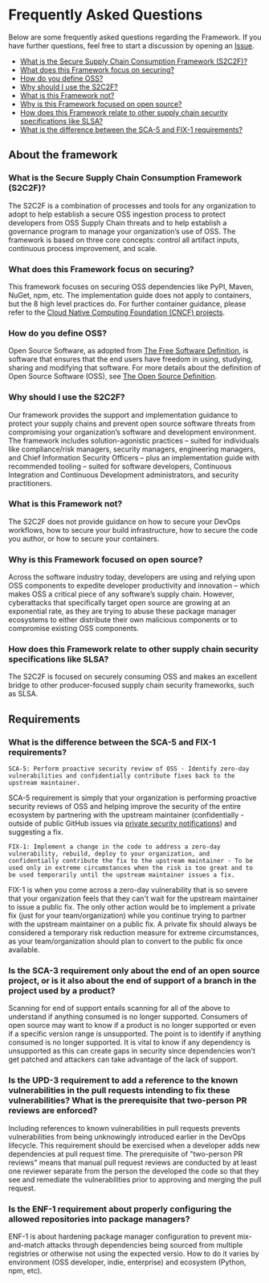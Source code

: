 # Frequently Asked Questions

Below are some frequently asked questions regarding the Framework. If you have further questions, feel free to start a discussion by opening an [Issue](https://github.com/ossf/s2c2f/issues).

- [What is the Secure Supply Chain Consumption Framework (S2C2F)?](#what-is-the-secure-supply-chain-consumption-framework-S2C2F)
- [What does this Framework focus on securing?](#what-does-this-framework-focus-on-securing)
- [How do you define OSS?](#how-do-you-define-OSS)
- [Why should I use the S2C2F?](#why-should-i-use-the-s2c2f)
- [What is this Framework not?](#what-is-this-framework-not)
- [Why is this Framework focused on open source?](#why-is-this-framework-focused-on-open-source)
- [How does this Framework relate to other supply chain security specifications like SLSA?](#how-does-this-framework-relate-to-other-supply-chain-security-specifications-like-slsa)
- [What is the difference between the SCA-5 and FIX-1 requirements?](#what-is-the-difference-between-the-SCA-5-and-FIX-1-requirements)

## About the framework

### What is the Secure Supply Chain Consumption Framework (S2C2F)?
The S2C2F is a combination of processes and tools for any organization to adopt to help establish a secure OSS ingestion process to protect developers from OSS Supply Chain threats and to help establish a governance program to manage your organization’s use of OSS. The framework is based on three core concepts: control all artifact inputs, continuous process improvement, and scale.

### What does this Framework focus on securing?
This framework focuses on securing OSS dependencies like PyPI, Maven, NuGet, npm, etc. The implementation guide does not apply to containers, but the 8 high level practices do. For further container guidance, please refer to the [Cloud Native Computing Foundation (CNCF) projects](https://www.cncf.io/projects/).

### How do you define OSS?
Open Source Software, as adopted from [The Free Software Definition](https://en.wikipedia.org/wiki/The_Free_Software_Definition), is software that ensures that the end users have freedom in using, studying, sharing and modifying that software. For more details about the definition of Open Source Software (OSS), see [The Open Source Definition](https://opensource.org/osd/).

### Why should I use the S2C2F?
Our framework provides the support and implementation guidance to protect your supply chains and prevent open source software threats from compromising your organization’s software and development environment. The framework includes solution-agonistic practices – suited for individuals like compliance/risk managers, security managers, engineering managers, and Chief Information Security Officers – plus an implementation guide with recommended tooling – suited for software developers, Continuous Integration and Continuous Development administrators, and security practitioners.

### What is this Framework not?
The S2C2F does not provide guidance on how to secure your DevOps workflows, how to secure your build infrastructure, how to secure the code you author, or how to secure your containers.

### Why is this Framework focused on open source?
Across the software industry today, developers are using and relying upon OSS components to expedite developer productivity and innovation – which makes OSS a critical piece of any software’s supply chain. However, cyberattacks that specifically target open source are growing at an exponential rate, as they are trying to abuse these package manager ecosystems to either distribute their own malicious components or to compromise existing OSS components. 

### How does this Framework relate to other supply chain security specifications like SLSA?
The S2C2F is focused on securely consuming OSS and makes an excellent bridge to other producer-focused supply chain security frameworks, such as SLSA.

## Requirements

### What is the difference between the SCA-5 and FIX-1 requirements?
`SCA-5: Perform proactive security review of OSS - Identify zero-day vulnerabilities and confidentially contribute fixes back to the upstream maintainer.`

SCA-5 requirement is simply that your organization is performing proactive security reviews of OSS and helping improve the security of the entire ecosystem by partnering with the upstream maintainer (confidentially - outside of public GitHub issues via [private security notifications](https://docs.github.com/en/code-security/security-advisories/guidance-on-reporting-and-writing/privately-reporting-a-security-vulnerability)) and suggesting a fix.

`FIX-1: Implement a change in the code to address a zero-day vulnerability, rebuild, deploy to your organization, and confidentially contribute the fix to the upstream maintainer - To be used only in extreme circumstances when the risk is too great and to be used temporarily until the upstream maintainer issues a fix.`

FIX-1 is when you come across a zero-day vulnerability that is so severe that your organization feels that they can't wait for the upstream maintainer to issue a public fix. The only other action would be to implement a private fix (just for your team/organization) while you continue trying to partner with the upstream maintainer on a public fix. A private fix should always be considered a temporary risk reduction measure for extreme circumstances, as your team/organization should plan to convert to the public fix once available.

### Is the SCA-3 requirement only about the end of an open source project, or is it also about the end of support of a branch in the project used by a product?

Scanning for end of support entails scanning for all of the above to understand if anything consumed is no longer supported. Consumers of open source may want to know if a product is no longer supported or even if a specific version range is unsupported. The point is to identify if anything consumed is no longer supported. It is vital to know if any dependency is unsupported as this can create gaps in security since dependencies won't get patched and attackers can take advantage of the lack of support.

### Is the UPD-3 requirement to add a reference to the known vulnerabilities in the pull requests intending to fix these vulnerabilities? What is the prerequisite that two-person PR reviews are enforced?

Including references to known vulnerabilities in pull requests prevents vulnerabilities from being unknowingly introduced earlier in the DevOps lifecycle. This requirement should be exercised when a developer adds new dependencies at pull request time. The prerequisite of "two-person PR reviews" means that manual pull request reviews are conducted by at least one reviewer separate from the person the developed the code so that they see and remediate the vulnerabilities prior to approving and merging the pull request.

### Is the ENF-1 requirement about properly configuring the allowed repositories into package managers?

ENF-1 is about hardening package manager configuration to prevent mix-and-match attacks through dependencies being sourced from multiple registries or otherwise not using the expected versio. How to do it varies by environment (OSS developer, indie, enterprise) and ecosystem (Python, npm, etc).
